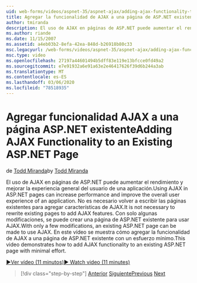 ```yaml
---
uid: web-forms/videos/aspnet-35/aspnet-ajax/adding-ajax-functionality-to-an-existing-aspnet-page
title: Agregar la funcionalidad de AJAX a una página de ASP.NET existente | Microsoft Docs
author: tmiranda
description: El uso de AJAX en páginas de ASP.NET puede aumentar el rendimiento y mejorar la experiencia general del usuario de una aplicación. No es necesario volver a escribir las páginas existentes...
ms.author: riande
ms.date: 11/15/2007
ms.assetid: a4eb03b2-8efa-42ea-848d-b26918b80c33
msc.legacyurl: /web-forms/videos/aspnet-35/aspnet-ajax/adding-ajax-functionality-to-an-existing-aspnet-page
msc.type: video
ms.openlocfilehash: 27197a44601494b5dff83e119e13bfcce0fd49a2
ms.sourcegitcommit: e7e91932a6e91a63e2e46417626f39d6b244a3ab
ms.translationtype: MT
ms.contentlocale: es-ES
ms.lasthandoff: 03/06/2020
ms.locfileid: "78518935"
---
```

# <a name="adding-ajax-functionality-to-an-existing-aspnet-page"></a><span data-ttu-id="b9fdb-104">Agregar funcionalidad AJAX a una página ASP.NET existente</span><span class="sxs-lookup"><span data-stu-id="b9fdb-104">Adding AJAX Functionality to an Existing ASP.NET Page</span></span>

<span data-ttu-id="b9fdb-105">de [Todd Miranda](https://github.com/tmiranda)</span><span class="sxs-lookup"><span data-stu-id="b9fdb-105">by [Todd Miranda](https://github.com/tmiranda)</span></span>

<span data-ttu-id="b9fdb-106">El uso de AJAX en páginas de ASP.NET puede aumentar el rendimiento y mejorar la experiencia general del usuario de una aplicación.</span><span class="sxs-lookup"><span data-stu-id="b9fdb-106">Using AJAX in ASP.NET pages can increase performance and improve the overall user experience of an application.</span></span> <span data-ttu-id="b9fdb-107">No es necesario volver a escribir las páginas existentes para agregar características de AJAX.</span><span class="sxs-lookup"><span data-stu-id="b9fdb-107">It is not necessary to rewrite existing pages to add AJAX features.</span></span> <span data-ttu-id="b9fdb-108">Con solo algunas modificaciones, se puede crear una página de ASP.NET existente para usar AJAX.</span><span class="sxs-lookup"><span data-stu-id="b9fdb-108">With only a few modifications, an existing ASP.NET page can be made to use AJAX.</span></span> <span data-ttu-id="b9fdb-109">En este vídeo se muestra cómo agregar la funcionalidad de AJAX a una página de ASP.NET existente con un esfuerzo mínimo.</span><span class="sxs-lookup"><span data-stu-id="b9fdb-109">This video demonstrates how to add AJAX functionality to an existing ASP.NET page with minimal effort.</span></span>

[<span data-ttu-id="b9fdb-110">&#9654;Ver vídeo (11 minutos)</span><span class="sxs-lookup"><span data-stu-id="b9fdb-110">&#9654; Watch video (11 minutes)</span></span>](https://channel9.msdn.com/Blogs/ASP-NET-Site-Videos/adding-ajax-functionality-to-an-existing-aspnet-page)

> [!div class="step-by-step"]
> <span data-ttu-id="b9fdb-111">[Anterior](aspnet-ajax-support-in-visual-studio-2008.md)
> [Siguiente](creating-and-using-an-ajax-enabled-web-service-in-a-web-site.md)</span><span class="sxs-lookup"><span data-stu-id="b9fdb-111">[Previous](aspnet-ajax-support-in-visual-studio-2008.md)
[Next](creating-and-using-an-ajax-enabled-web-service-in-a-web-site.md)</span></span>

